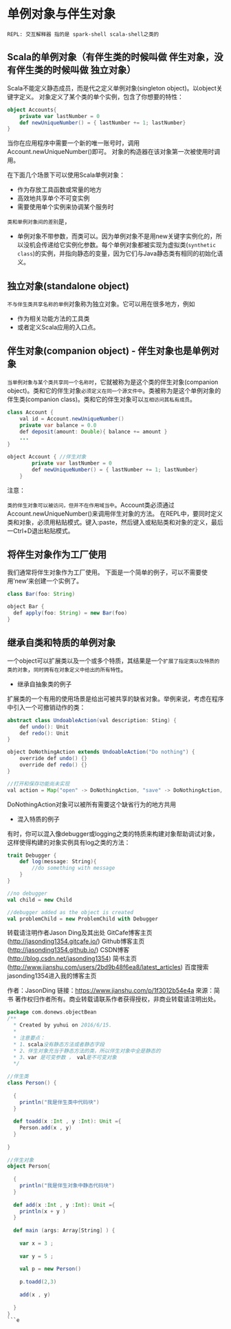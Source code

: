 # 单例对象与伴生对象

```note
REPL: 交互解释器 指的是 spark-shell scala-shell之类的
```

## Scala的单例对象（有伴生类的时候叫做 伴生对象，没有伴生类的时候叫做 独立对象）
Scala不能定义静态成员，而是代之定义单例对象(singleton object)。以object关键字定义。
对象定义了某个类的单个实例，包含了你想要的特性：
```scala
object Accounts{
    private var lastNumber = 0
    def newUniqueNumber() = { lastNumber += 1; lastNumber}
}
```
当你在应用程序中需要一个新的唯一账号时，调用Account.newUniqueNumber()即可。
对象的构造器在该对象第一次被使用时调用。

在下面几个场景下可以使用Scala单例对象：
- 作为存放工具函数或常量的地方
- 高效地共享单个不可变实例
- 需要使用单个实例来协调某个服务时

`类和单例对象间的差别`是，
  - 单例对象不带参数，而类可以。因为单例对象不是用new关键字实例化的，所以没机会传递给它实例化参数。每个单例对象都被实现为虚拟类(`synthetic class`)的实例，并指向静态的变量，因为它们与Java静态类有相同的初始化语义。

## 独立对象(standalone object)

`不与伴生类共享名称的单例`对象称为独立对象。它可以用在很多地方，例如

- 作为相关功能方法的工具类
- 或者定义Scala应用的入口点。

## 伴生对象(companion object) - 伴生对象也是单例对象

`当单例对象与某个类共享同一个名称时`，它就被称为是这个类的伴生对象(companion object)。类和它的伴生对象`必须定义在同一个源文件中`。类被称为是这个单例对象的伴生类(companion class)。类和它的伴生对象可以`互相访问其私有成员`。

```java
class Account {
    val id = Account.newUniqueNumber()
    private var balance = 0.0
    def deposit(amount: Double){ balance += amount }
    ...
}

object Account { //伴生对象
        private var lastNumber = 0
        def newUniqueNumber() = { lastNumber += 1; lastNumber}
    }
```

注意：

`类的伴生对象可以被访问，但并不在作用域当中`。Account类必须通过Account.newUniqueNumber()来调用伴生对象的方法。
在REPL中，要同时定义类和对象，必须用粘贴模式。键入:paste，然后键入或粘贴类和对象的定义，最后一Ctrl+D退出粘贴模式。

## 将伴生对象作为工厂使用

我们通常将伴生对象作为工厂使用。
下面是一个简单的例子，可以不需要使用’new’来创建一个实例了。
```java
class Bar(foo: String)

object Bar {
  def apply(foo: String) = new Bar(foo)
}
```

## 继承自类和特质的单例对象

一个object可以扩展类以及一个或多个特质，其结果是一个`扩展了指定类以及特质的类的对象`，`同时拥有在对象定义中给出的所有特性`。

- 继承自抽象类的例子

扩展类的一个有用的使用场景是给出可被共享的缺省对象。举例来说，考虑在程序中引入一个可撤销动作的类：
```java
abstract class UndoableAction(val description: Sting) {
    def undo(): Unit
    def redo(): Unit
}

object DoNothingAction extends UndoableAction("Do nothing") {
    override def undo() {}
    override def redo() {}
}

//打开和保存功能尚未实现
val action = Map("open" -> DoNothingAction, "save" -> DoNothingAction, ...)
```
DoNothingAction对象可以被所有需要这个缺省行为的地方共用

- 混入特质的例子

有时，你可以混入像debugger或logging之类的特质来构建对象帮助调试对象，这样使得构建的对象实例具有log之类的方法：

```scala
trait Debugger {
    def log(message: String){
        //do something with message
    }
}

//no debugger
val child = new Child

//debugger added as the object is created
val problemChild = new ProblemChild with Debugger
```

转载请注明作者Jason Ding及其出处
GitCafe博客主页(http://jasonding1354.gitcafe.io/)
Github博客主页(http://jasonding1354.github.io/)
CSDN博客(http://blog.csdn.net/jasonding1354)
简书主页(http://www.jianshu.com/users/2bd9b48f6ea8/latest_articles)
百度搜索jasonding1354进入我的博客主页

作者：JasonDing
链接：https://www.jianshu.com/p/1f3012b54e4a
來源：简书
著作权归作者所有。商业转载请联系作者获得授权，非商业转载请注明出处。

```scala
package com.donews.objectBean  
/**  
  * Created by yuhui on 2016/6/15.  
  *  
  * 注意要点：  
  * 1、scala没有静态方法或者静态字段  
  * 2、伴生对象充当于静态方法的类，所以伴生对象中全是静态的  
  * 3、var 是可变参数 ， val是不可变对象  
  */  
  
//伴生类  
class Person() {  
  
  {  
    println("我是伴生类中代码块")  
  }  
  
  def toadd(x :Int , y :Int): Unit ={  
    Person.add(x , y)  
  }  
  
}  
  
//伴生对象  
object Person{  
  
  {  
    println("我是伴生对象中静态代码块")  
  }  
  
  def add(x :Int , y :Int): Unit ={  
    println(x + y )  
  }  
  
  def main (args: Array[String] ) {  
  
    var x = 3 ;  
  
    var y = 5 ;  
  
    val p = new Person()  
  
    p.toadd(2,3)  
  
    add(x , y)  
  
  }  
} 
```e